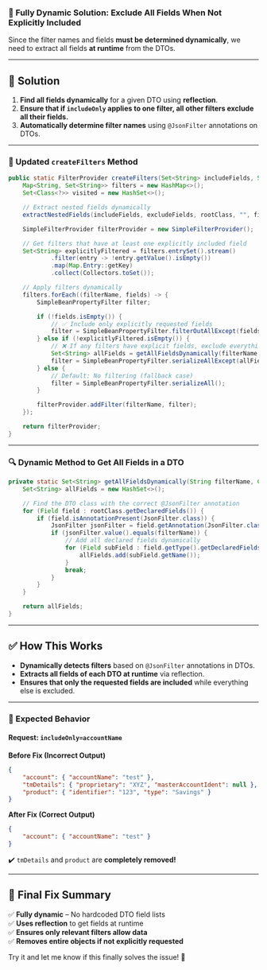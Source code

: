 ### **🚀 Fully Dynamic Solution: Exclude All Fields When Not Explicitly Included**
Since the filter names and fields **must be determined dynamically**, we need to extract all fields **at runtime** from the DTOs.

---

## **🔹 Solution**
1. **Find all fields dynamically** for a given DTO using **reflection**.
2. **Ensure that if `includeOnly` applies to one filter, all other filters exclude all their fields.**
3. **Automatically determine filter names** using `@JsonFilter` annotations on DTOs.

---

### **🔄 Updated `createFilters` Method**
```java
public static FilterProvider createFilters(Set<String> includeFields, Set<String> excludeFields, Class<?> rootClass) {
    Map<String, Set<String>> filters = new HashMap<>();
    Set<Class<?>> visited = new HashSet<>();

    // Extract nested fields dynamically
    extractNestedFields(includeFields, excludeFields, rootClass, "", filters, visited);

    SimpleFilterProvider filterProvider = new SimpleFilterProvider();

    // Get filters that have at least one explicitly included field
    Set<String> explicitlyFiltered = filters.entrySet().stream()
            .filter(entry -> !entry.getValue().isEmpty())
            .map(Map.Entry::getKey)
            .collect(Collectors.toSet());

    // Apply filters dynamically
    filters.forEach((filterName, fields) -> {
        SimpleBeanPropertyFilter filter;

        if (!fields.isEmpty()) {
            // ✅ Include only explicitly requested fields
            filter = SimpleBeanPropertyFilter.filterOutAllExcept(fields);
        } else if (!explicitlyFiltered.isEmpty()) {
            // ❌ If any filters have explicit fields, exclude everything in others
            Set<String> allFields = getAllFieldsDynamically(filterName, rootClass);
            filter = SimpleBeanPropertyFilter.serializeAllExcept(allFields);
        } else {
            // Default: No filtering (fallback case)
            filter = SimpleBeanPropertyFilter.serializeAll();
        }

        filterProvider.addFilter(filterName, filter);
    });

    return filterProvider;
}
```

---

### **🔍 Dynamic Method to Get All Fields in a DTO**
```java
private static Set<String> getAllFieldsDynamically(String filterName, Class<?> rootClass) {
    Set<String> allFields = new HashSet<>();

    // Find the DTO class with the correct @JsonFilter annotation
    for (Field field : rootClass.getDeclaredFields()) {
        if (field.isAnnotationPresent(JsonFilter.class)) {
            JsonFilter jsonFilter = field.getAnnotation(JsonFilter.class);
            if (jsonFilter.value().equals(filterName)) {
                // Add all declared fields dynamically
                for (Field subField : field.getType().getDeclaredFields()) {
                    allFields.add(subField.getName());
                }
                break;
            }
        }
    }

    return allFields;
}
```

---

## **✅ How This Works**
- **Dynamically detects filters** based on `@JsonFilter` annotations in DTOs.
- **Extracts all fields of each DTO at runtime** via reflection.
- **Ensures that only the requested fields are included** while everything else is excluded.

---

### **🚀 Expected Behavior**
#### **Request:** `includeOnly=accountName`
**Before Fix (Incorrect Output)**  
```json
{
    "account": { "accountName": "test" },
    "tmDetails": { "proprietary": "XYZ", "masterAccountIdent": null },
    "product": { "identifier": "123", "type": "Savings" }
}
```
**After Fix (Correct Output)**  
```json
{
    "account": { "accountName": "test" }
}
```
✔️ `tmDetails` and `product` are **completely removed!**

---

## **🚀 Final Fix Summary**
✅ **Fully dynamic** – No hardcoded DTO field lists  
✅ **Uses reflection** to get fields at runtime  
✅ **Ensures only relevant filters allow data**  
✅ **Removes entire objects if not explicitly requested**  

Try it and let me know if this finally solves the issue! 🚀

